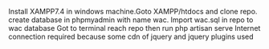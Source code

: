 Install XAMPP7.4 in windows machine.Goto XAMPP/htdocs and clone repo.
create database in phpmyadmin
with name wac.
Import wac.sql in repo to wac database
Got to terminal reach repo then run php artisan serve
Internet connection required because some cdn of jquery and jquery plugins used
